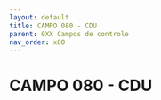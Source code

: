 ```yaml
---
layout: default
title: CAMPO 080 - CDU
parent: 0XX Campos de controle
nav_order: x80
---
```


# CAMPO 080 - CDU
